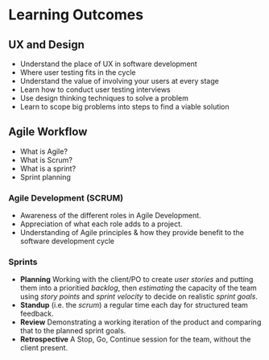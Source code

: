 # Learning Outcomes

## UX and Design

- Understand the place of UX in software development
- Where user testing fits in the cycle
- Understand the value of involving your users at every stage
- Learn how to conduct user testing interviews
- Use design thinking techniques to solve a problem
- Learn to scope big problems into steps to find a viable solution

## Agile Workflow

- What is Agile?
- What is Scrum?
- What is a sprint?
- Sprint planning

### Agile Development (SCRUM)

- Awareness of the different roles in Agile Development.
- Appreciation of what each role adds to a project.
- Understanding of Agile principles & how they provide benefit to the software development cycle

### Sprints

- **Planning** Working with the client/PO to create _user stories_ and putting them into a prioritied _backlog_, then _estimating_ the capacity of the team using _story points_ and _sprint velocity_ to decide on realistic _sprint goals_.
- **Standup** (i.e. the _scrum_) a regular time each day for structured team feedback.
- **Review** Demonstrating a working iteration of the product and comparing that to the planned sprint goals.
- **Retrospective** A Stop, Go, Continue session for the team, without the client present.
